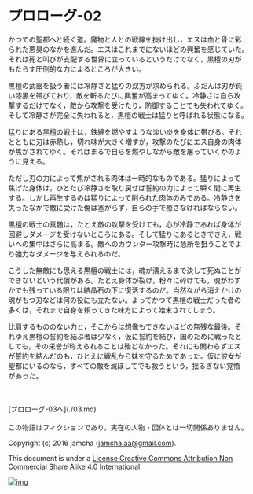 # プロローグ-02

かつての聖都へと続く道。魔物と人との戦線を抜け出し，エスは血と骨に彩  
られた悪臭のなかを進んだ。エスはこれまでにないほどの興奮を感じていた。  
それは死と叫びが支配する世界に立っているというだけでなく，黒檀の刃が  
もたらす圧倒的な力によるところが大きい。  

黒檀の武器を扱う者には冷静さと猛りの双方が求められる。ふだんは刃が鈍  
い漆黒を帯びており，敵を斬るたびに興奮が高まってゆく。冷静さは自ら攻  
撃するだけでなく，敵から攻撃を受けたり，防御することでも失われてゆく。  
そして冷静さが完全に失われると，黒檀の戦士は猛りと呼ばれる状態になる。  

猛りにある黒檀の戦士は，鉄綿を燃やすような淡い炎を身体に帯びる。それ  
とともに刃は赤熱し，切れ味が大きく増すが，攻撃のたびにエス自身の肉体  
が焦がされてゆく。それはまるで自らを燃やしながら敵を屠っていくかのよ  
うに見える。  

ただし刃の力によって焦がされる肉体は一時的なものである。猛りによって  
焦げた身体は，ひとたび冷静さを取り戻せば誓約の力によって瞬く間に再生  
する。しかし再生するのは猛りによって削られた肉体のみである。冷静さを  
失ったなかで敵に受けた傷は塞がらず，自らの手で癒さなければならない。  

黒檀の戦士の真髄は，たとえ敵の攻撃を受けても，心が冷静であれば身体が  
回避しダメージを受けないところにある。そして猛りにあるときでさえ，戦  
いへの集中はさらに高まる。敵へのカウンター攻撃時に急所を狙うことでよ  
り強力なダメージを与えられるのだ。  

こうした無敵にも思える黒檀の戦士には，魂が潰えるまで決して死ぬことが  
できないという代償がある。たとえ身体が裂け，粉々に砕けても，魂がわず  
かでも残っている限りは結晶石の下に復活するのだ。当然ながら消えかけの  
魂がもつ刃などは何の役にも立たない。よってかつて黒檀の戦士だった者の  
多くは，それまで自身を頼ってきた味方によって始末されてしまう。  

比肩するもののない力と，そこからは想像もできないほどの無残な最後。そ  
れゆえ黒檀の誓約を結ぶ者は少なく，仮に誓約を結び，国のために戦ったと  
しても，その栄誉が称えられることは殆どなかった。それにも関わらずエス  
が誓約を結んだのも，ひとえに戦乱から妹を守るためであった。仮に彼女が  
聖都にいるのなら，すべての敵を滅ぼしてでも救うという，揺るぎない覚悟  
があった。  

<br>  
<br>  
[プロローグ-03へ](./03.md)  

<br>  
<br>  
この物語はフィクションであり，実在の人物・団体とは一切関係ありません。  

Copyright (c) 2016 jamcha (jamcha.aa@gmail.com).  

This document is under a [License Creative Commons Attribution Non Commercial Share Alike 4.0 International](http://creativecommons.org/licenses/by-nc-sa/4.0/deed)  

[![img](http://i.creativecommons.org/l/by-nc-sa/3.0/80x15.png)](http://creativecommons.org/licenses/by-nc-sa/4.0/deed)